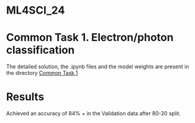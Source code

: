 # ML4SCI_24

# Common Task 1. Electron/photon classification

The detailed solution, the .ipynb files and the model weights are present in the directory [Common Task 1](https://github.com/Vishak-Bhat30/ML4SCI_24/tree/main/Common%20Task%201)

# Results 

Achieved an accuracy of 84% + in the Validation data after 80-20 split.

